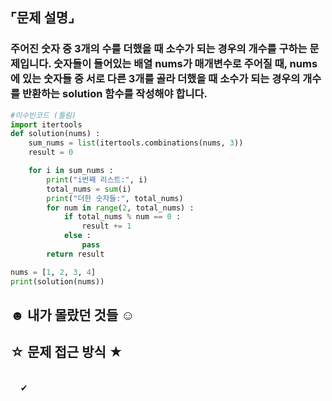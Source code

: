 ## ⌜문제 설명⌟
### 주어진 숫자 중 3개의 수를 더했을 때 소수가 되는 경우의 개수를 구하는 문제입니다. 숫자들이 들어있는 배열 nums가 매개변수로 주어질 때, nums에 있는 숫자들 중 서로 다른 3개를 골라 더했을 때 소수가 되는 경우의 개수를 반환하는 solution 함수를 작성해야 합니다.
```python
#이수빈코드 (틀림)
import itertools
def solution(nums) :
    sum_nums = list(itertools.combinations(nums, 3))
    result = 0

    for i in sum_nums :
        print("i번째 리스트:", i)
        total_nums = sum(i)
        print("더한 숫자들:", total_nums)
        for num in range(2, total_nums) :
            if total_nums % num == 0 :
                result += 1
            else : 
                pass
        return result

nums = [1, 2, 3, 4]
print(solution(nums))
```

## ☻ 내가 몰랐던 것들 ☺︎
## ☆ 문제 접근 방식 ★
<br> &nbsp;&nbsp;&nbsp; ✔︎